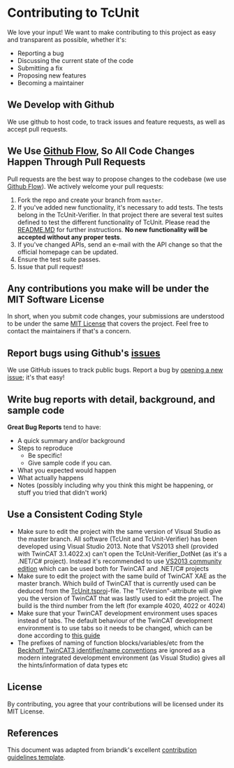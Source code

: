 # Contributing to TcUnit
We love your input! We want to make contributing to this project as easy and transparent as possible, whether it's:

- Reporting a bug
- Discussing the current state of the code
- Submitting a fix
- Proposing new features
- Becoming a maintainer

## We Develop with Github
We use github to host code, to track issues and feature requests, as well as accept pull requests.

## We Use [Github Flow](https://guides.github.com/introduction/flow/index.html), So All Code Changes Happen Through Pull Requests
Pull requests are the best way to propose changes to the codebase (we use [Github Flow](https://guides.github.com/introduction/flow/index.html)). We actively welcome your pull requests:

1. Fork the repo and create your branch from `master`.
2. If you've added new functionality, it's necessary to add tests. The tests belong in the TcUnit-Verifier. In that project there are several test suites defined to test the different functionality of TcUnit. Please read the [README.MD](https://github.com/tcunit/TcUnit/blob/master/README.md) for further instructions. **No new functionality will be accepted without any proper tests**.
3. If you've changed APIs, send an e-mail with the API change so that the official homepage can be updated.
4. Ensure the test suite passes.
5. Issue that pull request!

## Any contributions you make will be under the MIT Software License
In short, when you submit code changes, your submissions are understood to be under the same [MIT License](http://choosealicense.com/licenses/mit/) that covers the project. Feel free to contact the maintainers if that's a concern.

## Report bugs using Github's [issues](https://github.com/tcunit/TcUnit/issues)
We use GitHub issues to track public bugs. Report a bug by [opening a new issue](https://github.com/tcunit/TcUnit/issues/new); it's that easy!

## Write bug reports with detail, background, and sample code

**Great Bug Reports** tend to have:

- A quick summary and/or background
- Steps to reproduce
  - Be specific!
  - Give sample code if you can.
- What you expected would happen
- What actually happens
- Notes (possibly including why you think this might be happening, or stuff you tried that didn't work)

## Use a Consistent Coding Style
* Make sure to edit the project with the same version of Visual Studio as the master branch. All software (TcUnit and TcUnit-Verifier) has been developed using Visual Studio 2013. Note that VS2013 shell (provided with TwinCAT 3.1.4022.x) can't open the TcUnit-Verifier_DotNet (as it's a .NET/C# project). Instead it's recommended to use [VS2013 community edition](https://visualstudio.microsoft.com/vs/older-downloads/) which can be used both for TwinCAT and .NET/C# projects
* Make sure to edit the project with the same build of TwinCAT XAE as the master branch. Which build of TwinCAT that is currently used can be deduced from the [TcUnit.tsproj](https://github.com/tcunit/TcUnit/blob/master/TcUnit/TcUnit.tsproj)-file. The "TcVersion"-attribute will give you the version of TwinCAT that was lastly used to edit the project. The build is the third number from the left (for example 4020, 4022 or 4024)
* Make sure that your TwinCAT development environment uses spaces instead of tabs. The default behaviour of the TwinCAT development environment is to use tabs so it needs to be changed, which can be done according to [this guide](https://alltwincat.com/2017/04/14/replace-tabs-with-whitespaces/)
* The prefixes of naming of function blocks/variables/etc from the [Beckhoff TwinCAT3 identifier/name conventions](https://infosys.beckhoff.com/english.php?content=../content/1033/tc3_plc_intro/18014401873267083.html&id=) are ignored as a modern integrated development environment (as Visual Studio) gives all the hints/information of data types etc

## License
By contributing, you agree that your contributions will be licensed under its MIT License.

## References
This document was adapted from briandk's excellent [contribution guidelines template](https://gist.github.com/briandk/3d2e8b3ec8daf5a27a62).
